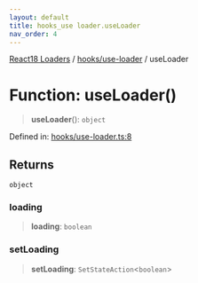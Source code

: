 ```yaml
---
layout: default
title: hooks_use loader.useLoader
nav_order: 4
---
```


[React18 Loaders](../modules.md) / [hooks/use-loader](../modules/hooks_use-loader.md) / useLoader

# Function: useLoader()

> **useLoader**(): `object`

Defined in: [hooks/use-loader.ts:8](https://github.com/react18-tools/turborepo-template/blob/0b2101a963fc4d82dd719d3ab54362135afb68ad/lib/src/hooks/use-loader.ts#L8)

## Returns

`object`

### loading

> **loading**: `boolean`

### setLoading

> **setLoading**: `SetStateAction`\<`boolean`\>
